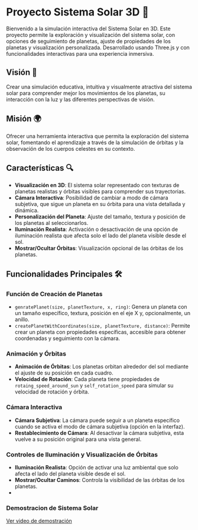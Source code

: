 # Proyecto Sistema Solar 3D 🌌

Bienvenido a la simulación interactiva del Sistema Solar en 3D. Este proyecto permite la exploración y visualización del sistema solar, con opciones de seguimiento de planetas, ajuste de propiedades de los planetas y visualización personalizada. Desarrollado usando Three.js y con funcionalidades interactivas para una experiencia inmersiva.

## Visión 🚀

Crear una simulación educativa, intuitiva y visualmente atractiva del sistema solar para comprender mejor los movimientos de los planetas, su interacción con la luz y las diferentes perspectivas de visión.

## Misión 🌍

Ofrecer una herramienta interactiva que permita la exploración del sistema solar, fomentando el aprendizaje a través de la simulación de órbitas y la observación de los cuerpos celestes en su contexto.

## Características 🔍

- **Visualización en 3D**: El sistema solar representado con texturas de planetas realistas y órbitas visibles para comprender sus trayectorias.
- **Cámara Interactiva**: Posibilidad de cambiar a modo de cámara subjetiva, que sigue un planeta en su órbita para una vista detallada y dinámica.
- **Personalización del Planeta**: Ajuste del tamaño, textura y posición de los planetas al seleccionarlos.
- **Iluminación Realista**: Activación o desactivación de una opción de iluminación realista que afecta solo el lado del planeta visible desde el sol.
- **Mostrar/Ocultar Órbitas**: Visualización opcional de las órbitas de los planetas.
  
## Funcionalidades Principales 🛠️

### Función de Creación de Planetas
- `genratePlanet(size, planetTexture, x, ring)`: Genera un planeta con un tamaño específico, textura, posición en el eje X y, opcionalmente, un anillo.
- `createPlanetWithCoordinates(size, planetTexture, distance)`: Permite crear un planeta con propiedades específicas, accesible para obtener coordenadas y seguimiento con la cámara.

### Animación y Órbitas
- **Animación de Órbitas**: Los planetas orbitan alrededor del sol mediante el ajuste de su posición en cada cuadro.
- **Velocidad de Rotación**: Cada planeta tiene propiedades de `rotaing_speed_around_sun` y `self_rotation_speed` para simular su velocidad de rotación y órbita.

### Cámara Interactiva
- **Cámara Subjetiva**: La cámara puede seguir a un planeta específico cuando se activa el modo de cámara subjetiva (opción en la interfaz).
- **Restablecimiento de Cámara**: Al desactivar la cámara subjetiva, esta vuelve a su posición original para una vista general.

### Controles de Iluminación y Visualización de Órbitas
- **Iluminación Realista**: Opción de activar una luz ambiental que solo afecta el lado del planeta visible desde el sol.
- **Mostrar/Ocultar Caminos**: Controla la visibilidad de las órbitas de los planetas.
- 
### Demostracion de Sistema Solar
[Ver video de demostración](https://github.com/augustoeps/Sistema-Sola-IG/blob/glitch/sistema_solar.mp4)
